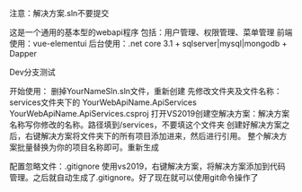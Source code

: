 <!--
 * @Descripttion: 
 * @version: 
 * @Author: Hawking
 * @Date: 2020-05-10 13:49:35
 * @LastEditors: Hawking
 * @LastEditTime: 2020-05-11 23:21:01
 -->
注意：解决方案.sln不要提交


这是一个通用的基本型的webapi程序
包括：用户管理、权限管理、菜单管理
前端使用：vue-elementui
后台使用：.net core 3.1 + sqlserver|mysql|mongodb + Dapper

Dev分支测试

开始使用：
删掉YourNameSln.sln文件，重新创建
先修改文件夹及文件名称：
services文件夹下的<YourNameSln>
YourWebApiName.ApiServices
YourWebApiName.ApiServices.csproj
打开VS2019创建空解决方案：解决方案名称写你修改的名称<YourNameSln>。路径填到/services，不要填<YourNameSln>这个文件夹
创建好解决方案之后，右键解决方案将<YourNameSln>文件夹下的所有项目添加进来，然后进行引用。
整个解决方案批量替换<YourWebApiName>为你的项目名称即可。重新生成

配置忽略文件：.gitignore
使用vs2019，右键解决方案，将解决方案添加到代码管理。之后就自动生成了.gitignore。好了现在就可以使用git命令操作了
